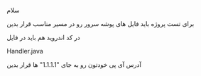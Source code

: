 ﻿سلام

برای تست پروژه باید فایل های پوشه سرور رو در مسیر مناسب قرار بدین

در کد اندروید هم باید در فایل 

Handler.java

آدرس آی پی خودتون رو به جای "1.1.1.1"  ها قرار بدین

